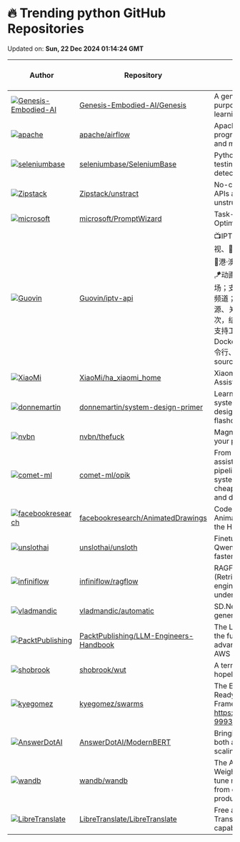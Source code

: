 # 🔥 Trending python GitHub Repositories

Updated on: **Sun, 22 Dec 2024 01:14:24 GMT**

| Author | Repository | Description | Language | ⭐ Total Stars | 🌟 Stars Today |
|--------|------------|-------------|----------|----------------|----------------|
| [![Genesis-Embodied-AI](https://avatars.githubusercontent.com/u/19647225?s=40&v=4)](https://github.com/Genesis-Embodied-AI) | [Genesis-Embodied-AI/Genesis](https://github.com/Genesis-Embodied-AI/Genesis) | A generative world for general-purpose robotics & embodied AI learning. | Python | 16546 | 2,430 |
| [![apache](https://avatars.githubusercontent.com/u/595491?s=40&v=4)](https://github.com/apache) | [apache/airflow](https://github.com/apache/airflow) | Apache Airflow - A platform to programmatically author, schedule, and monitor workflows | Python | 37905 | 24 |
| [![seleniumbase](https://avatars.githubusercontent.com/u/6788579?s=40&v=4)](https://github.com/seleniumbase) | [seleniumbase/SeleniumBase](https://github.com/seleniumbase/SeleniumBase) | Python APIs for web automation, testing, and bypassing bot-detection. | Python | 7421 | 314 |
| [![Zipstack](https://avatars.githubusercontent.com/u/117059509?s=40&v=4)](https://github.com/Zipstack) | [Zipstack/unstract](https://github.com/Zipstack/unstract) | No-code LLM Platform to launch APIs and ETL Pipelines to structure unstructured documents | Python | 2718 | 34 |
| [![microsoft](https://avatars.githubusercontent.com/u/186551405?s=40&v=4)](https://github.com/microsoft) | [microsoft/PromptWizard](https://github.com/microsoft/PromptWizard) | Task-Aware Agent-driven Prompt Optimization Framework | Python | 474 | 59 |
| [![Guovin](https://avatars.githubusercontent.com/u/37107669?s=40&v=4)](https://github.com/Guovin) | [Guovin/iptv-api](https://github.com/Guovin/iptv-api) | 📺IPTV电视直播源更新工具🚀：✨央视、📡卫视、☘️广东及各省份地方台、🌊港·澳·台、🎬电影、🎥咪咕、🏀体育、🪁动画、🎮游戏、🎵音乐、🏛经典剧场；支持IPv4/IPv6；支持自定义增加频道；支持组播源、酒店源、订阅源、关键字搜索；每天自动更新两次，结果可用于TVBox等播放软件；支持工作流、Docker(amd64/arm64/arm v7)、命令行、GUI运行方式 \| IPTV live TV source update tool | Python | 9652 | 46 |
| [![XiaoMi](https://avatars.githubusercontent.com/u/32349595?s=40&v=4)](https://github.com/XiaoMi) | [XiaoMi/ha_xiaomi_home](https://github.com/XiaoMi/ha_xiaomi_home) | Xiaomi Home Integration for Home Assistant | Python | 13726 | 514 |
| [![donnemartin](https://avatars.githubusercontent.com/u/5458997?s=40&v=4)](https://github.com/donnemartin) | [donnemartin/system-design-primer](https://github.com/donnemartin/system-design-primer) | Learn how to design large-scale systems. Prep for the system design interview. Includes Anki flashcards. | Python | 280425 | 431 |
| [![nvbn](https://avatars.githubusercontent.com/u/1114542?s=40&v=4)](https://github.com/nvbn) | [nvbn/thefuck](https://github.com/nvbn/thefuck) | Magnificent app which corrects your previous console command. | Python | 86907 | 364 |
| [![comet-ml](https://avatars.githubusercontent.com/u/98702584?s=40&v=4)](https://github.com/comet-ml) | [comet-ml/opik](https://github.com/comet-ml/opik) | From RAG chatbots to code assistants to complex agentic pipelines and beyond, build LLM systems that run better, faster, and cheaper with tracing, evaluations, and dashboards. | Python | 3534 | 533 |
| [![facebookresearch](https://avatars.githubusercontent.com/u/6675724?s=40&v=4)](https://github.com/facebookresearch) | [facebookresearch/AnimatedDrawings](https://github.com/facebookresearch/AnimatedDrawings) | Code to accompany "A Method for Animating Children's Drawings of the Human Figure" | Python | 11709 | 28 |
| [![unslothai](https://avatars.githubusercontent.com/u/23090290?s=40&v=4)](https://github.com/unslothai) | [unslothai/unsloth](https://github.com/unslothai/unsloth) | Finetune Llama 3.3, Mistral, Phi, Qwen 2.5 & Gemma LLMs 2-5x faster with 70% less memory | Python | 19534 | 36 |
| [![infiniflow](https://avatars.githubusercontent.com/u/12318111?s=40&v=4)](https://github.com/infiniflow) | [infiniflow/ragflow](https://github.com/infiniflow/ragflow) | RAGFlow is an open-source RAG (Retrieval-Augmented Generation) engine based on deep document understanding. | Python | 25885 | 64 |
| [![vladmandic](https://avatars.githubusercontent.com/u/57876960?s=40&v=4)](https://github.com/vladmandic) | [vladmandic/automatic](https://github.com/vladmandic/automatic) | SD.Next: All-in-one for AI generative image | Python | 5842 | 7 |
| [![PacktPublishing](https://avatars.githubusercontent.com/u/28981860?s=40&v=4)](https://github.com/PacktPublishing) | [PacktPublishing/LLM-Engineers-Handbook](https://github.com/PacktPublishing/LLM-Engineers-Handbook) | The LLM's practical guide: From the fundamentals to deploying advanced LLM and RAG apps to AWS using LLMOps best practices | Python | 2108 | 15 |
| [![shobrook](https://avatars.githubusercontent.com/u/18684735?s=40&v=4)](https://github.com/shobrook) | [shobrook/wut](https://github.com/shobrook/wut) | A terminal assistant for the hopelessly confused | Python | 1022 | 102 |
| [![kyegomez](https://avatars.githubusercontent.com/u/98760976?s=40&v=4)](https://github.com/kyegomez) | [kyegomez/swarms](https://github.com/kyegomez/swarms) | The Enterprise-Grade Production-Ready Multi-Agent Orchestration Framework Join our Community: https://discord.com/servers/agora-999382051935506503 | Python | 2018 | 45 |
| [![AnswerDotAI](https://avatars.githubusercontent.com/u/51142400?s=40&v=4)](https://github.com/AnswerDotAI) | [AnswerDotAI/ModernBERT](https://github.com/AnswerDotAI/ModernBERT) | Bringing BERT into modernity via both architecture changes and scaling | Python | 400 | 107 |
| [![wandb](https://avatars.githubusercontent.com/u/1832511?s=40&v=4)](https://github.com/wandb) | [wandb/wandb](https://github.com/wandb/wandb) | The AI developer platform. Use Weights & Biases to train and fine-tune models, and manage models from experimentation to production. | Python | 9292 | 10 |
| [![LibreTranslate](https://avatars.githubusercontent.com/u/1951843?s=40&v=4)](https://github.com/LibreTranslate) | [LibreTranslate/LibreTranslate](https://github.com/LibreTranslate/LibreTranslate) | Free and Open Source Machine Translation API. Self-hosted, offline capable and easy to setup. | Python | 10003 | 21 |
